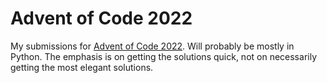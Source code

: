 # Advent of Code 2022
My submissions for [Advent of Code 2022](https://adventofcode.com/2022). Will probably be mostly in Python. The emphasis is on getting the solutions quick, not on necessarily getting the most elegant solutions.
